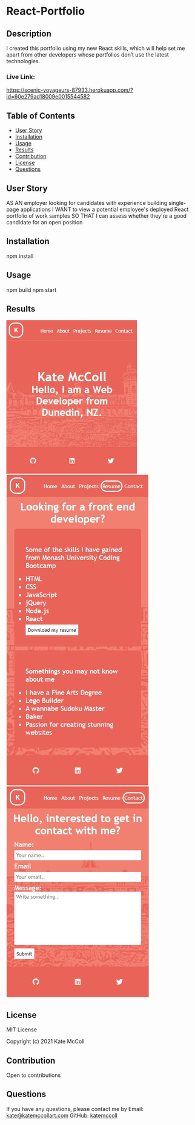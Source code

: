 # React-Portfolio

## Description
I created this portfolio using my new React skills, which will help set me apart from other developers whose portfolios don’t use the latest technologies.

### Live Link:
https://scenic-voyageurs-87933.herokuapp.com/?id=60e279ad18009e0015544582


## Table of Contents
- [User Story](#user-story)
- [Installation](#installation)
- [Usage](#usage)
- [Results](#results)
- [Contribution](#contribution)
- [License](#license)
- [Questions](#questions)

## User Story
AS AN employer looking for candidates with experience building single-page applications
I WANT to view a potential employee's deployed React portfolio of work samples
SO THAT I can assess whether they're a good candidate for an open position

## Installation
npm install

## Usage
npm build
npm start

## Results
![home](./src/components/pages/assets/images/development/home.jpg)
![resume](./src/components/pages/assets/images/development/resume.jpg)
![contact](./src/components/pages/assets/images/development/contact.jpg)


## License
MIT License

Copyright (c) 2021 Kate McColl

## Contribution
Open to contributions

## Questions
If you have any questions, please contact me by Email: kate@katemccollart.com GitHub: [katemccoll](https://github.com/katemccoll)
